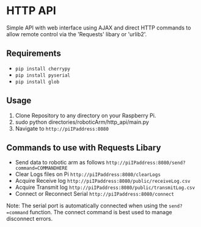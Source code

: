 # HTTP API

Simple API with web interface using AJAX and direct HTTP commands to allow remote control via the 'Requests' libary or 'urlib2'.

## Requirements

* `pip install cherrypy`
* `pip install pyserial`
* `pip install glob`

## Usage

1. Clone Repository to any directory on your Raspberry Pi.
2. sudo python directories/roboticArm/http_api/main.py
3. Navigate to `http://piIPaddress:8080`

## Commands to use with Requests Libary

* Send data to robotic arm as follows `http://piIPaddress:8080/send?command=COMMANDHERE`
* Clear Logs files on Pi `http://piIPaddress:8080/clearLogs`
* Acquire Receive log `http://piIPaddress:8080/public/receiveLog.csv`
* Acquire Transmit log `http://piIPaddress:8080/public/transmitLog.csv`
* Connect or Reconnect Serial `http://piIPaddress:8080/connect`

Note: The serial port is automatically connected when using the `send?=command` function. The connect command is best used to manage disconnect errors. 